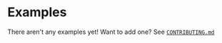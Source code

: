 # Examples

There aren't any examples yet! Want to add one? See [`CONTRIBUTING.md`][contributing-link]


[contributing-link]: https://github.com/luftywiranda13/solid-node-module/blob/master/CONTRIBUTING.md
